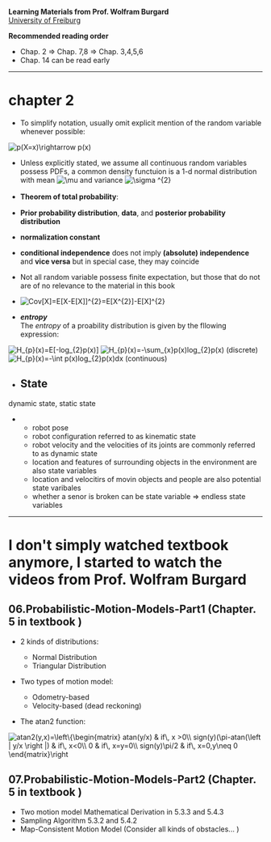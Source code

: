 **Learning Materials from Prof. Wolfram Burgard**  
[University of Freiburg](http://ais.informatik.uni-freiburg.de/teaching/ss18/robotics/)

**Recommended reading order**  
* Chap. 2 &rArr; Chap. 7,8 &rArr; Chap. 3,4,5,6  
* Chap. 14 can be read early
---------------------  
# chapter 2  

+ To simplify notation, usually omit explicit mention of the random variable whenever possible:  
<img src="https://latex.codecogs.com/svg.latex?p(X=x)\rightarrow&space;p(x)" title="p(X=x)\rightarrow p(x)" />  

+ Unless explicitly stated, we assume all continuous random variables possess PDFs, a common density functuion is a 1-d normal distribution with mean <img src="https://latex.codecogs.com/svg.latex?\inline&space;\mu" title="\mu" /> and variance <img src="https://latex.codecogs.com/svg.latex?\inline&space;\sigma&space;^{2}" title="\sigma ^{2}" />  

+ **Theorem of total probability**:　　

+ **Prior probability distribution**, **data**, and **posterior probability distribution**  

+ **normalization constant**  

+ **conditional independence** does not imply **(absolute) independence** and **vice versa** but in special case, they may coincide  

+ Not all random variable possess finite expectation, but those that do not are of no relevance to the material in this book  

+ <img src="https://latex.codecogs.com/svg.latex?\inline&space;Cov[X]=E[X-E[X]]^{2}=E[X^{2}]-E[X]^{2}" title="Cov[X]=E[X-E[X]]^{2}=E[X^{2}]-E[X]^{2}" />  

+ ***entropy***  
The *entropy* of a proability distribution is given by the fllowing expression:  
<img src="https://latex.codecogs.com/svg.latex?\inline&space;H_{p}(x)=E[-log_{2}p(x)]" title="H_{p}(x)=E[-log_{2}p(x)]" />  
<img src="https://latex.codecogs.com/svg.latex?\inline&space;H_{p}(x)=-\sum_{x}p(x)log_{2}p(x)" title="H_{p}(x)=-\sum_{x}p(x)log_{2}p(x)" /> 
(discrete)  
<img src="https://latex.codecogs.com/svg.latex?\inline&space;H_{p}(x)=-\int&space;p(x)log_{2}p(x)dx" title="H_{p}(x)=-\int p(x)log_{2}p(x)dx" />  (continuous)  

+ ## State  
dynamic state, static state  
+   + robot pose  
	+ robot configuration referred to as kinematic state  
	+ robot velocity and the velocities of its joints  are commonly referred to as dynamic state  
	+ location and features of surrounding objects in the environment are also state variables
	+ location and velocitirs of movin objects and people are also potential state varibales
	+ whether a senor is broken can be state variable &rArr; endless state variables

---------------------
# I don't simply watched textbook anymore, I  started to watch the videos from Prof. Wolfram Burgard<br>

## **06.Probabilistic-Motion-Models-Part1 (Chapter. 5 in textbook )**<br>   

+ 2 kinds of distributions:<br>
  + Normal Distribution
  + Triangular Distribution
+ Two types of motion model:
  + Odometry-based
  + Velocity-based (dead reckoning)<br>

+ The atan2 function:<br>

<img src="https://latex.codecogs.com/svg.latex?atan2(y,x)=\left\{\begin{matrix}&space;atan(y/x)&space;&&space;if\,&space;x&space;>0\\&space;sign(y)(\pi-atan(\left&space;|&space;y/x&space;\right&space;|)&space;&&space;if\,&space;x<0\\&space;0&space;&&space;if\,&space;x=y=0\\&space;sign(y)\pi/2&space;&&space;if\,&space;x=0,y\neq&space;0&space;\end{matrix}\right" title="atan2(y,x)=\left\{\begin{matrix} atan(y/x) & if\, x >0\\ sign(y)(\pi-atan(\left | y/x \right |) & if\, x<0\\ 0 & if\, x=y=0\\ sign(y)\pi/2 & if\, x=0,y\neq 0 \end{matrix}\right" /><br>

## **07.Probabilistic-Motion-Models-Part2 (Chapter. 5 in textbook )**<br>  

+ Two motion model
Mathematical Derivation in 5.3.3 and 5.4.3
+ Sampling Algorithm 5.3.2 and 5.4.2
+ Map-Consistent Motion Model (Consider all kinds of obstacles...  )